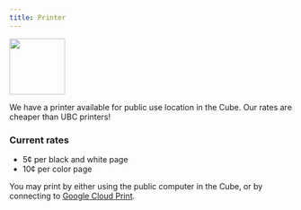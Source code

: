 ```yaml
---
title: Printer
---
```


<img alt="" width="99" height="100" src="/files/printer.svg" class="float-right">

We have a printer available for public use location in the Cube. Our rates are
cheaper than UBC printers!

### Current rates

-   5¢ per black and white page
-   10¢ per color page

You may print by either using the public computer in the Cube, or by connecting
to [Google Cloud Print](https://ubccsss.org/print).
